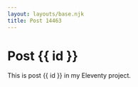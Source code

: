 ```yaml
---
layout: layouts/base.njk
title: Post 14463
---
```


# Post {{ id }}

This is post {{ id }} in my Eleventy project.
